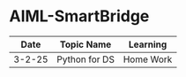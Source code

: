 # AIML-SmartBridge


| Date | Topic Name | Learning |
|------|------------|----------|
| 3-2-25 | Python for DS | Home Work |
